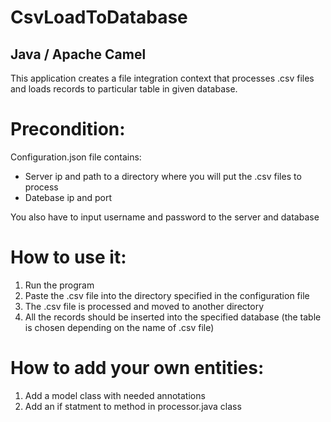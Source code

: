 # CsvLoadToDatabase

## Java / Apache Camel

This application creates a file integration context that processes .csv files and loads records to particular table in given database.

# Precondition:

Configuration.json file contains:
- Server ip and path to a directory where you will put the .csv files to process
- Datebase ip and port

You also have to input username and password to the server and database

# How to use it:
1. Run the program
2. Paste the .csv file into the directory specified in the configuration file
3. The .csv file is processed and moved to another directory
4. All the records should be inserted into the specified database (the table is chosen depending on the name of .csv file)

# How to add your own entities:
1. Add a model class with needed annotations
2. Add an if statment to method in processor.java class 
